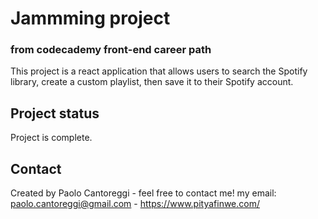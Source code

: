 # Jammming project
### from codecademy front-end career path

This project is a react application that allows users to search the Spotify library, create a custom playlist, then save it to their Spotify account.

## Project status
Project is complete.

## Contact
Created by Paolo Cantoreggi - feel free to contact me! my email: paolo.cantoreggi@gmail.com - https://www.pityafinwe.com/
